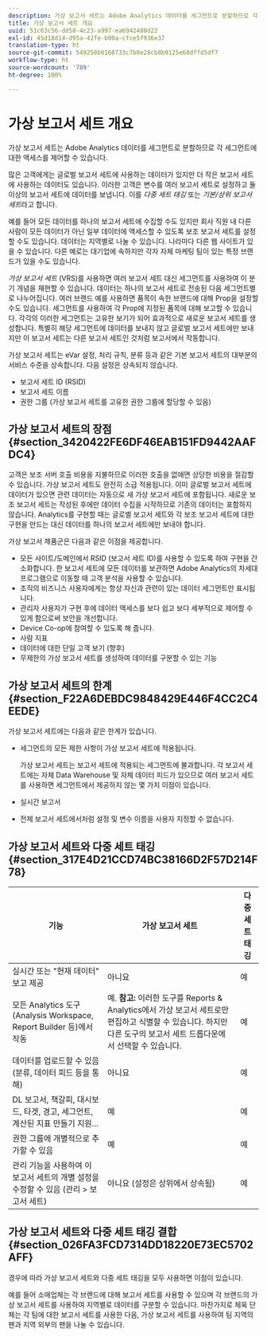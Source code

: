 ```yaml
---
description: 가상 보고서 세트는 Adobe Analytics 데이터를 세그먼트로 분할하므로 각 세그먼트에 대한 액세스를 제어할 수 있습니다.
title: 가상 보고서 세트 개요
uuid: 51c63c56-dd58-4c23-a997-ea6942480d22
exl-id: 45d18d14-d95a-42fe-b00a-cfce5f936e37
translation-type: ht
source-git-commit: 549258b0168733c7b0e28cb8b9125e68dffd5df7
workflow-type: ht
source-wordcount: '789'
ht-degree: 100%

---
```


# 가상 보고서 세트 개요

가상 보고서 세트는 Adobe Analytics 데이터를 세그먼트로 분할하므로 각 세그먼트에 대한 액세스를 제어할 수 있습니다.

많은 고객에게는 글로벌 보고서 세트에 사용하는 데이터가 있지만 더 작은 보고서 세트에 사용하는 데이터도 있습니다. 이러한 고객은 변수를 여러 보고서 세트로 설정하고 둘 이상의 보고서 세트에 데이터를 보냅니다. 이를 *다중 세트 태깅* 또는 *기본/상위 보고서 세트*&#x200B;라고 합니다.

예를 들어 모든 데이터를 하나의 보고서 세트에 수집할 수도 있지만 회사 직원 내 다른 사람이 모든 데이터가 아닌 일부 데이터에 액세스할 수 있도록 보조 보고서 세트를 설정할 수도 있습니다. 데이터는 지역별로 나눌 수 있습니다. 나라마다 다른 웹 사이트가 있을 수 있습니다. 다른 예로는 대기업에 속하지만 각자 자체 마케팅 팀이 있는 특정 브랜드가 있을 수도 있습니다.

*가상 보고서 세트* (VRS)를 사용하면 여러 보고서 세트 대신 세그먼트를 사용하여 이 분기 개념을 재현할 수 있습니다. 데이터는 하나의 보고서 세트로 전송된 다음 세그먼트별로 나누어집니다. 여러 브랜드 예를 사용하면 품목이 속한 브랜드에 대해 Prop을 설정할 수도 있습니다. 세그먼트를 사용하여 각 Prop에 지정된 품목에 대해 보고할 수 있습니다. 각각의 이러한 세그먼트는 고유한 보기가 되어 효과적으로 새로운 보고서 세트를 생성합니다. 특별히 해당 세그먼트에 데이터를 보내지 않고 글로벌 보고서 세트에만 보내지만 이 보고서 세트는 다른 보고서 세트인 것처럼 보고서에서 작동합니다.

가상 보고서 세트는 eVar 설정, 처리 규칙, 분류 등과 같은 기본 보고서 세트의 대부분의 서비스 수준을 상속합니다. 다음 설정은 상속되지 않습니다.

* 보고서 세트 ID (RSID)
* 보고서 세트 이름
* 권한 그룹 (가상 보고서 세트를 고유한 권한 그룹에 할당할 수 있음)

## 가상 보고서 세트의 장점 {#section_3420422FE6DF46EAB151FD9442AAFDC4}

고객은 보조 서버 호출 비용을 지불하므로 이러한 호출을 없애면 상당한 비용을 절감할 수 있습니다. 가상 보고서 세트도 완전히 소급 적용됩니다. 이미 글로벌 보고서 세트에 데이터가 있으면 관련 데이터는 자동으로 새 가상 보고서 세트에 포함됩니다. 새로운 보조 보고서 세트는 작성된 후에만 데이터 수집을 시작하므로 기존의 데이터는 포함하지 않습니다. Analytics를 구현할 때는 글로벌 보고서 세트와 각 보조 보고서 세트에 대한 구현을 만드는 대신 데이터를 하나의 보고서 세트에만 보내야 합니다.

가상 보고서 제품군은 다음과 같은 이점을 제공합니다.

* 모든 사이트/도메인에서 RSID (보고서 세트 ID)를 사용할 수 있도록 하여 구현을 간소화합니다. 한 보고서 세트에 모든 데이터를 보관하면 Adobe Analytics의 차세대 프로그램으로 이동할 때 고객 분석을 사용할 수 있습니다.
* 조직의 비즈니스 사용자에게는 항상 자신과 관련이 있는 데이터 세그먼트만 표시됩니다.
* 관리자 사용자가 구현 후에 데이터 액세스를 보다 쉽고 보다 세부적으로 제어할 수 있게 함으로써 보안을 개선합니다.
* Device Co-op에 참여할 수 있도록 해 줍니다.
* 사람 지표
* 데이터에 대한 단일 고객 보기 (향후)
* 무제한의 가상 보고서 세트를 생성하여 데이터를 구분할 수 있는 기능

## 가상 보고서 세트의 한계 {#section_F22A6DEBDC9848429E446F4CC2C4EEDE}

가상 보고서 세트에는 다음과 같은 한계가 있습니다.

* 세그먼트의 모든 제한 사항이 가상 보고서 세트에 적용됩니다.

   가상 보고서 세트는 보고서 세트에 적용되는 세그먼트에 불과합니다. 각 보고서 세트에는 자체 Data Warehouse 및 자체 데이터 피드가 있으므로 여러 보고서 세트를 사용하면 세그먼트에서 제공하지 않는 몇 가지 이점이 있습니다.
* 실시간 보고서
* 전체 보고서 세트에서처럼 설정 및 변수 이름을 사용자 지정할 수 없습니다.

## 가상 보고서 세트와 다중 세트 태깅 {#section_317E4D21CCD74BC38166D2F57D214F78}

| 기능 | 가상 보고서 세트 | 다중 세트 태깅 |
|--- |--- |--- |
| 실시간 또는 &quot;현재 데이터&quot; 보고 제공 | 아니요 | 예 |
| 모든 Analytics 도구 (Analysis Workspace, Report Builder 등)에서 작동 | 예. **참고:** 이러한 도구를 Reports &amp; Analytics에서 가상 보고서 세트로만 편집하고 식별할 수 있습니다. 하지만 다른 도구의 보고서 세트 드롭다운에서 선택할 수 있습니다. | 예 |
| 데이터를 업로드할 수 있음  (분류, 데이터 피드 등을 통해) | 아니요 | 예 |
| DL 보고서, 책갈피, 대시보드, 타겟, 경고, 세그먼트, 계산된 지표 만들기 지원... | 예 | 예 |
| 권한 그룹에 개별적으로 추가할 수 있음 | 예 | 예 |
| 관리 기능을 사용하여 이 보고서 세트의 개별 설정을 수정할 수 있음 (관리 > 보고서 세트) | 아니요 (설정은 상위에서 상속됨) | 예 |

## 가상 보고서 세트와 다중 세트 태깅 결합 {#section_026FA3FCD7314DD18220E73EC5702AFF}

경우에 따라 가상 보고서 세트와 다중 세트 태깅을 모두 사용하면 이점이 있습니다.

예를 들어 소매업체는 각 브랜드에 대해 보고서 세트를 사용할 수 있으며 각 브랜드의 가상 보고서 세트를 사용하여 지역별로 데이터를 구분할 수 있습니다. 마찬가지로 체육 단체는 각 팀에 대한 보고서 세트를 사용한 다음, 가상 보고서 세트를 사용하여 팀 지역의 팬과 지역 외부의 팬을 나눌 수 있습니다.
